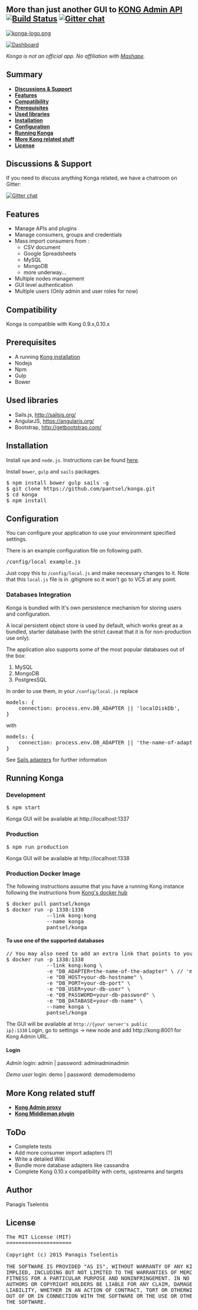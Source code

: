 ## More than just another GUI to [KONG Admin API](http://getkong.org)    [![Build Status](https://travis-ci.org/pantsel/konga.svg?branch=master)](https://travis-ci.org/pantsel/konga)    [![Gitter chat](https://badges.gitter.im/pantsel-konga/Lobby.png)](https://gitter.im/pantsel-konga/Lobby)

[![konga-logo.png](screenshots/konga-logo.png)](screenshots/konga-logo.png?raw=true)


[![Dashboard](screenshots/bc.png)](screenshots/bc.png?raw=true)

<em>Konga is not an official app. No affiliation with [Mashape](https://www.mashape.com/).</em>


## Summary

- [**Discussions & Support**](#discussions--support)
- [**Features**](#features)
- [**Compatibility**](#compatibility)
- [**Prerequisites**](#prerequisites)
- [**Used libraries**](#used-libraries)
- [**Installation**](#installation)
- [**Configuration**](#configuration)
- [**Running Konga**](#running-konga)
- [**More Kong related stuff**](#more-kong-related-stuff)
- [**License**](#license)

## Discussions & Support
If you need to discuss anything Konga related, we have a chatroom on Gitter:

[![Gitter chat](https://badges.gitter.im/pantsel-konga/Lobby.png)](https://gitter.im/pantsel-konga/Lobby)

## Features
* Manage APIs and plugins
* Manage consumers, groups and credentials
* Mass import consumers from :
    * CSV document
    * Google Spreadsheets
    * MySQL
    * MongoDB
    * more underway...
* Multiple nodes management
* GUI level authentication
* Multiple users (Only admin and user roles for now)

## Compatibility
Konga is compatible with Kong 0.9.x,0.10.x

## Prerequisites
- A running [Kong installation](https://getkong.org/) 
- Nodejs
- Npm
- Gulp
- Bower

## Used libraries
* Sails.js, http://sailsjs.org/
* AngularJS, https://angularjs.org/
* Bootstrap, http://getbootstrap.com/

## Installation

Install <code>npm</code> and <code>node.js</code>. Instructions can be found [here](http://sailsjs.org/#/getStarted?q=what-os-do-i-need).

Install <code>bower</code>, <code>gulp</code> and <code>sails</code> packages.
<pre>
$ npm install bower gulp sails -g
$ git clone https://github.com/pantsel/konga.git
$ cd konga
$ npm install
</pre>

## Configuration
You can configure your  application to use your environment specified
settings.

There is an example configuration file on following path.

<pre>
/config/local_example.js
</pre>

Just copy this to <code>/config/local.js</code> and make necessary changes to it. Note that this
<code>local.js</code> file is in .gitignore so it won't go to VCS at any point.

### Databases Integration

Konga is bundled with It's own persistence mechanism for storing users and configuration.

A local persistent object store is used by default, which works great as a bundled, starter database (with the strict caveat that it is for non-production use only).

The application also supports some of the most popular databases out of the box:

1. MySQL
2. MongoDB
3. PostgresSQL

In order to use them, in your <code>/config/local.js</code> replace
<pre>
models: {
    connection: process.env.DB_ADAPTER || 'localDiskDb',
}
</pre>
with
<pre>
models: {
    connection: process.env.DB_ADAPTER || 'the-name-of-adapter-you-wish-to-use', // 'mysql', 'mongo' or 'postgres'
}
</pre>

See [Sails adapters](http://sailsjs.com/documentation/concepts/extending-sails/adapters/available-adapters) for further information



## Running Konga

### Development
<pre>
$ npm start
</pre>
Konga GUI will be available at http://localhost:1337

### Production

<pre>
$ npm run production
</pre>
Konga GUI will be available at http://localhost:1338

### Production Docker Image


The following instructions assume that you have a running Kong instance following the
instructions from [Kong's docker hub](https://hub.docker.com/r/mashape/kong/)
<pre>
$ docker pull pantsel/konga
$ docker run -p 1338:1338 
             --link kong:kong
             --name konga
             pantsel/konga
</pre>

#### To use one of the supported databases
<pre>
// You may also need to add an extra link that points to your database container
$ docker run -p 1338:1338 
             --link kong:kong \
             -e "DB_ADAPTER=the-name-of-the-adapter" \ // 'mongo','postgres' or 'mysql'
             -e "DB_HOST=your-db-hostname" \
             -e "DB_PORT=your-db-port" \
             -e "DB_USER=your-db-user" \
             -e "DB_PASSWORD=your-db-password" \
             -e "DB_DATABASE=your-db-name" \
             --name konga \
             pantsel/konga
</pre>


The GUI will be available at <code>http://{your server's public ip}:1338</code>
Login, go to settings -> new node and add http://kong:8001 for Kong Admin URL.


#### Login
*Admin*
login: admin | password: adminadminadmin

*Demo user*
login: demo | password: demodemodemo

## More Kong related stuff
- [**Kong Admin proxy**](https://github.com/pantsel/kong-admin-proxy)
- [**Kong Middleman plugin**](https://github.com/pantsel/kong-middleman-plugin)


## ToDo
* Complete tests
* Add more consumer import adapters (?)
* Write a detailed Wiki
* Bundle more database adapters like cassandra
* Complete Kong 0.10.x compatibility with certs, upstreams and targets

## Author
Panagis Tselentis

## License
<pre>
The MIT License (MIT)
=====================

Copyright (c) 2015 Panagis Tselentis

THE SOFTWARE IS PROVIDED "AS IS", WITHOUT WARRANTY OF ANY KIND, EXPRESS OR
IMPLIED, INCLUDING BUT NOT LIMITED TO THE WARRANTIES OF MERCHANTABILITY,
FITNESS FOR A PARTICULAR PURPOSE AND NONINFRINGEMENT. IN NO EVENT SHALL THE
AUTHORS OR COPYRIGHT HOLDERS BE LIABLE FOR ANY CLAIM, DAMAGES OR OTHER
LIABILITY, WHETHER IN AN ACTION OF CONTRACT, TORT OR OTHERWISE, ARISING FROM,
OUT OF OR IN CONNECTION WITH THE SOFTWARE OR THE USE OR OTHER DEALINGS IN
THE SOFTWARE.
</pre>
